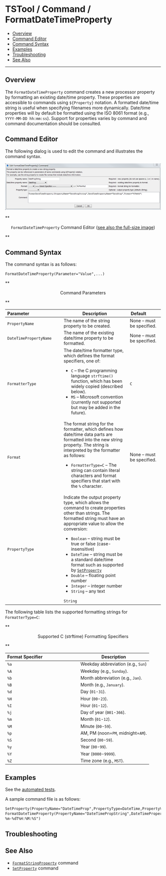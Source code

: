 # TSTool / Command / FormatDateTimeProperty #

* [Overview](#overview)
* [Command Editor](#command-editor)
* [Command Syntax](#command-syntax)
* [Examples](#examples)
* [Troubleshooting](#troubleshooting)
* [See Also](#see-also)

-------------------------

## Overview ##

The `FormatDateTimeProperty` command creates a new processor property by
formatting an existing date/time property.
These properties are accessible to commands using `${Property}` notation.
A formatted date/time string is useful when specifying filenames more dynamically.
Date/time properties will by default be formatted using the ISO 8061 format (e.g., `YYYY-MM-DD hh:mm:ss`).
Support for properties varies by command and command documentation should be consulted.

## Command Editor ##

The following dialog is used to edit the command and illustrates the command syntax.

![FormatDateTimeProperty](FormatDateTimeProperty.png)

**<p style="text-align: center;">
`FormatDateTimeProperty` Command Editor (<a href="../FormatDateTimeProperty.png">see also the full-size image</a>)
</p>**

## Command Syntax ##

The command syntax is as follows:

```text
FormatDateTimeProperty(Parameter="Value",...)
```
**<p style="text-align: center;">
Command Parameters
</p>**

| **Parameter**&nbsp;&nbsp;&nbsp;&nbsp;&nbsp;&nbsp;&nbsp;&nbsp;&nbsp;&nbsp;&nbsp;&nbsp;&nbsp;&nbsp;&nbsp;&nbsp;&nbsp;&nbsp;&nbsp;&nbsp;&nbsp;&nbsp;&nbsp;&nbsp;&nbsp;&nbsp; | **Description** | **Default**&nbsp;&nbsp;&nbsp;&nbsp;&nbsp;&nbsp;&nbsp;&nbsp;&nbsp;&nbsp; |
| --------------|-----------------|----------------- |
|`PropertyName`|The name of the string property to be created.|None – must be specified.|
|`DateTimePropertyName`|The name of the existing date/time property to be formatted.|None – must be specified.|
|`FormatterType`|The date/time formatter type, which defines the format specifiers, one of:<ul><li>`C` – the C programming language `strftime()` function, which has been widely copied (described below).</li><li>`MS` – Microsoft convention (currently not supported but may be added in the future).</li></ul>|`C`|
|`Format`|The format string for the formatter, which defines how date/time data parts are formatted into the new string property.  The string is interpreted by the formatter as follows:<ul><li>`FormatterType=C` – The string can contain literal characters and format specifiers that start with the `%` character.|None – must be specified.|
|`PropertyType`|Indicate the output property type, which allows the command to create properties other than strings.  The formatted string must have an appropriate value to allow the conversion:<ul><li>`Boolean` – string must be true or false (case-insensitive)</li><li>`DateTime` – string must be a standard date/time format such as supported by [`SetProperty`](../SetProperty/SetProperty.md)</li><li>`Double` – floating point number</li><li>`Integer` – integer number</li><li>`String` – any text</li></ul>`String`|

The following table lists the supported formatting strings for `FormatterType=C`:

**<p style="text-align: center;">
Supported C (strftime) Formatting Specifiers
</p>**

| **Format Specifier**&nbsp;&nbsp;&nbsp;&nbsp;&nbsp;&nbsp;&nbsp;&nbsp;&nbsp;&nbsp;&nbsp;&nbsp;&nbsp;&nbsp;&nbsp;&nbsp;&nbsp;&nbsp;&nbsp;&nbsp;&nbsp;&nbsp;&nbsp;&nbsp;&nbsp;&nbsp;&nbsp;&nbsp;&nbsp; | **Description** |
|-----------------------|-----------------|
|`%a`|Weekday abbreviation (e.g., `Sun`)|
|`%A`|Weekday (e.g., `Sunday`).|
|`%b`|Month abbreviation (e.g., `Jan`).|
|`%B`|Month (e.g., `January`).|
|`%d`|Day (`01`-`31`).|
|`%H`|Hour (`00`-`23`).|
|`%I`|Hour (`01`-`12`).|
|`%j`|Day of year (`001`-`366`).|
|`%m`|Month (`01`-`12`).|
|`%M`|Minute (`00`-`59`).|
|`%p`|AM, PM (noon=`PM`, midnight=`AM`).|
|`%S`|Second (`00`-`59`).|
|`%y`|Year (`00`-`99`).|
|`%Y`|Year (`0000`-`9999`).|
|`%Z`|Time zone (e.g., `MST`).|

## Examples ##

See the [automated tests](https://github.com/OpenCDSS/cdss-app-tstool-test/tree/master/test/regression/commands/general/FormatDateTimeProperty).

A sample command file is as follows:

```
SetProperty(PropertyName="DateTimeProp",PropertyType=DateTime,PropertyValue="CurrentToSecond")
FormatDateTimeProperty(PropertyName="DateTimePropString",DateTimePropertyName="DateTimeProp",Format="%Y-%m-%dT%H:%M:%S")
```

## Troubleshooting ##

## See Also ##

* [`FormatStringProperty`](../FormatStringProperty/FormatStringProperty.md) command
* [`SetProperty`](../SetProperty/SetProperty.md) command
